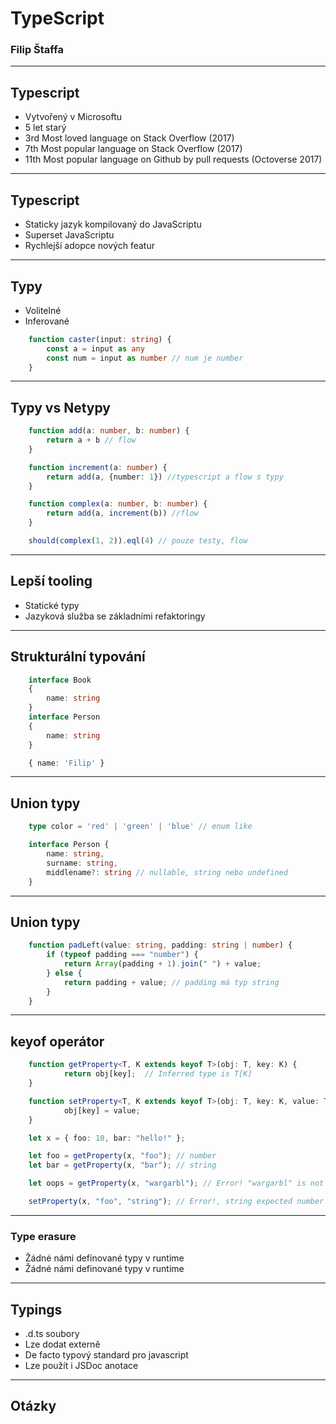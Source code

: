# TypeScript

### Filip Štaffa

***

## Typescript

* Vytvořený v Microsoftu
* 5 let starý
* 3rd Most loved language on Stack Overflow (2017)
* 7th Most popular language on Stack Overflow (2017)
* 11th Most popular language on Github by pull requests (Octoverse 2017)

---

## Typescript

* Staticky jazyk kompilovaný do JavaScriptu
* Superset JavaScriptu
* Rychlejší adopce nových featur

***

## Typy

* Volitelné
* Inferované


```typescript
	function caster(input: string) {
		const a = input as any
		const num = input as number // num je number
	}
```

---

## Typy vs Netypy

```typescript
	function add(a: number, b: number) {
		return a + b // flow
	}

	function increment(a: number) {
		return add(a, {number: 1}) //typescript a flow s typy
	}

	function complex(a: number, b: number) {
		return add(a, increment(b)) //flow
	}

	should(complex(1, 2)).eql(4) // pouze testy, flow
```

---

## Lepší tooling

* Statické typy
* Jazyková služba se základními refaktoringy

---

## Strukturální typování

```typescript
	interface Book
	{
		name: string
	}
	interface Person
	{
		name: string
	}

	{ name: 'Filip' }
```
---

## Union typy
```typescript
	type color = 'red' | 'green' | 'blue' // enum like

	interface Person {
		name: string,
		surname: string,
		middlename?: string // nullable, string nebo undefined
	}
```

---

## Union typy
```typescript
	function padLeft(value: string, padding: string | number) {
		if (typeof padding === "number") {
			return Array(padding + 1).join(" ") + value;
		} else {
			return padding + value; // padding má typ string
		}
	}
```
---

## keyof operátor

```typescript
	function getProperty<T, K extends keyof T>(obj: T, key: K) {
			return obj[key];  // Inferred type is T[K]
	}

	function setProperty<T, K extends keyof T>(obj: T, key: K, value: T[K]) {
			obj[key] = value;
	}

	let x = { foo: 10, bar: "hello!" };

	let foo = getProperty(x, "foo"); // number
	let bar = getProperty(x, "bar"); // string

	let oops = getProperty(x, "wargarbl"); // Error! "wargarbl" is not "foo" | "bar"

	setProperty(x, "foo", "string"); // Error!, string expected number
```

---

### Type erasure

* Žádné námi definované typy v runtime
* Žádné námi definované typy v runtime

---

## Typings
* .d.ts soubory
* Lze dodat externě
* De facto typový standard pro javascript
* Lze použít i JSDoc anotace

***

## Otázky
